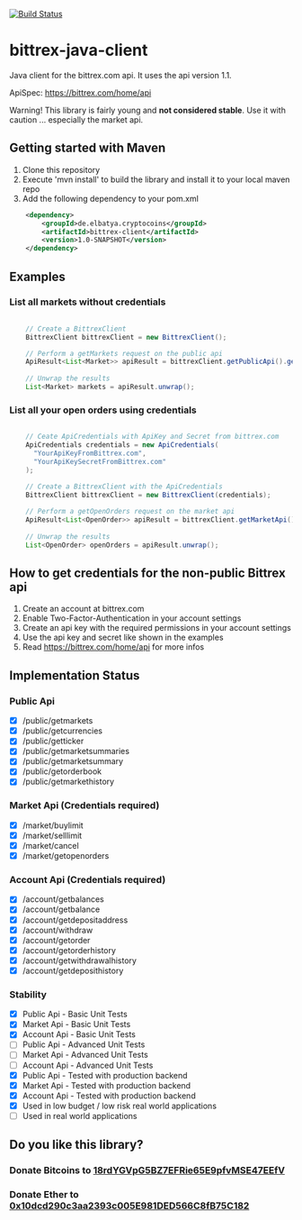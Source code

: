 [![Build Status](https://travis-ci.org/forgemo/bittrex-java-client.svg?branch=develop)](https://travis-ci.org/forgemo/bittrex-java-client)

# bittrex-java-client

Java client for the bittrex.com api.
It uses the api version 1.1.

ApiSpec: https://bittrex.com/home/api

Warning! This library is fairly young and **not considered stable**. 
Use it with caution ... especially the market api.


## Getting started with Maven
1. Clone this repository
2. Execute 'mvn install' to build the library and install it to your local maven repo
3. Add the following dependency to your pom.xml

```xml
    <dependency>
        <groupId>de.elbatya.cryptocoins</groupId>
        <artifactId>bittrex-client</artifactId>
        <version>1.0-SNAPSHOT</version>
    </dependency>
```


## Examples

### List all markets without credentials

```java

    // Create a BittrexClient
    BittrexClient bittrexClient = new BittrexClient(); 

    // Perform a getMarkets request on the public api
    ApiResult<List<Market>> apiResult = bittrexClient.getPublicApi().getMarkets();
    
    // Unwrap the results
    List<Market> markets = apiResult.unwrap();
```


### List all your open orders using credentials

```java

    // Ceate ApiCredentials with ApiKey and Secret from bittrex.com
    ApiCredentials credentials = new ApiCredentials( 
      "YourApiKeyFromBittrex.com", 
      "YourApiKeySecretFromBittrex.com" 
    ); 
    
    // Create a BittrexClient with the ApiCredentials
    BittrexClient bittrexClient = new BittrexClient(credentials); 

    // Perform a getOpenOrders request on the market api    
    ApiResult<List<OpenOrder>> apiResult = bittrexClient.getMarketApi().getOpenOrders();
    
    // Unwrap the results
    List<OpenOrder> openOrders = apiResult.unwrap();
```


## How to get credentials for the non-public Bittrex api

1. Create an account at bittrex.com
2. Enable Two-Factor-Authentication in your account settings
3. Create an api key with the required permissions in your account settings
4. Use the api key and secret like shown in the examples
4. Read https://bittrex.com/home/api for more infos


## Implementation Status

### Public Api
- [X] /public/getmarkets
- [X] /public/getcurrencies
- [X] /public/getticker
- [X] /public/getmarketsummaries
- [X] /public/getmarketsummary
- [X] /public/getorderbook
- [X] /public/getmarkethistory

### Market Api (Credentials required)
- [X] /market/buylimit 
- [X] /market/selllimit
- [X] /market/cancel
- [X] /market/getopenorders

### Account Api (Credentials required)
- [X] /account/getbalances
- [X] /account/getbalance
- [X] /account/getdepositaddress
- [X] /account/withdraw
- [X] /account/getorder
- [X] /account/getorderhistory
- [X] /account/getwithdrawalhistory 
- [X] /account/getdeposithistory

### Stability
- [X] Public Api - Basic Unit Tests
- [X] Market Api - Basic Unit Tests
- [X] Account Api - Basic Unit Tests
- [ ] Public Api - Advanced Unit Tests
- [ ] Market Api - Advanced Unit Tests
- [ ] Account Api - Advanced Unit Tests
- [X] Public Api - Tested with production backend
- [X] Market Api - Tested with production backend
- [X] Account Api - Tested with production backend
- [X] Used in low budget / low risk real world applications 
- [ ] Used in real world applications

## Do you like this library?
### Donate Bitcoins to [18rdYGVpG5BZ7EFRie65E9pfvMSE47EEfV](https://blockexplorer.com/address/18rdYGVpG5BZ7EFRie65E9pfvMSE47EEfV)
### Donate Ether to [0x10dcd290c3aa2393c005E981DED566C8fB75C182](https://etherscan.io/address/0x10dcd290c3aa2393c005E981DED566C8fB75C182)
